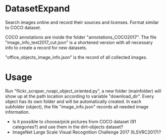 # DatasetExpand
Search images online and record their sources and licenses. Format similar to COCO dataset.

COCO annotations are inside the folder "annotations_COCO2017". The file "image_info_test2017_cut.json" is a shortened version with all necessary info to create a record for new datasets.

"office_objects_image_info.json" is the record of all collected images.

# Usage
Run "flickr_scraper_noapi_object_oriented.py", a new folder (mainfolder) will show up at the path location according to variable "download_dir". Every object has its own folder and will be automatically created. In each subfolder (object), the file "image_info.json" records all needed image information.



* Is it possible to choose/pick pictures from COCO dataset (91 categories?) and use them in the dirt-objects dataset?
* ImageNet Large Scale Visual Recognition Challenge 2017 (ILSVRC2017)?